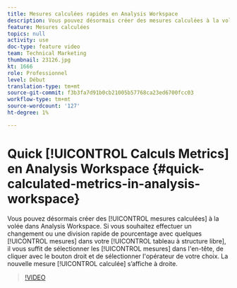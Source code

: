 ```yaml
---
title: Mesures calculées rapides en Analysis Workspace
description: Vous pouvez désormais créer des mesures calculées à la volée dans Analysis Workspace.  Si vous souhaitez effectuer un changement ou une division rapide en pourcentage avec quelques mesures dans votre tableau à structure libre, il vous suffit de sélectionner les mesures dans l’en-tête, de cliquer avec le bouton droit et de sélectionner l’opérateur de votre choix.  La nouvelle mesure calculée s’affiche à droite.
feature: Mesures calculées
topics: null
activity: use
doc-type: feature video
team: Technical Marketing
thumbnail: 23126.jpg
kt: 1666
role: Professionnel
level: Début
translation-type: tm+mt
source-git-commit: f3b3fa7d91b0cb21005b57768ca23ed6700fcc03
workflow-type: tm+mt
source-wordcount: '127'
ht-degree: 1%

---
```



# Quick [!UICONTROL Calculs Metrics] en Analysis Workspace {#quick-calculated-metrics-in-analysis-workspace}

Vous pouvez désormais créer des [!UICONTROL mesures calculées] à la volée dans Analysis Workspace.  Si vous souhaitez effectuer un changement ou une division rapide de pourcentage avec quelques [!UICONTROL mesures] dans votre [!UICONTROL tableau à structure libre], il vous suffit de sélectionner les [!UICONTROL mesures] dans l&#39;en-tête, de cliquer avec le bouton droit et de sélectionner l&#39;opérateur de votre choix.  La nouvelle mesure [!UICONTROL calculée] s’affiche à droite.

>[!VIDEO](https://video.tv.adobe.com/v/23126/?quality=12)
